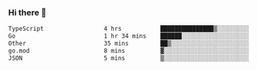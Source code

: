 ### Hi there 👋

<!--START_SECTION:waka-->

```txt
TypeScript                 4 hrs           ███████████████▒░░░░░░░░░   61.40 %
Go                         1 hr 34 mins    ██████░░░░░░░░░░░░░░░░░░░   24.17 %
Other                      35 mins         ██▒░░░░░░░░░░░░░░░░░░░░░░   09.09 %
go.mod                     8 mins          ▓░░░░░░░░░░░░░░░░░░░░░░░░   02.06 %
JSON                       5 mins          ▒░░░░░░░░░░░░░░░░░░░░░░░░   01.47 %
```

<!--END_SECTION:waka-->

<!--
**jerry-shao/jerry-shao** is a ✨ _special_ ✨ repository because its `README.md` (this file) appears on your GitHub profile.

Here are some ideas to get you started:

- 🔭 I’m currently working on ...
- 🌱 I’m currently learning ...
- 👯 I’m looking to collaborate on ...
- 🤔 I’m looking for help with ...
- 💬 Ask me about ...
- 📫 How to reach me: ...
- 😄 Pronouns: ...
- ⚡ Fun fact: ...
-->
